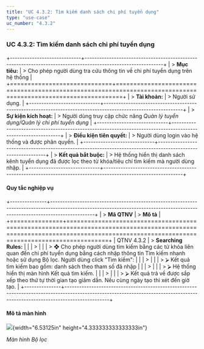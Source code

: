 ```yaml
---
title: "UC 4.3.2: Tìm kiếm danh sách chi phí tuyển dụng"
type: "use-case"
uc_number: "4.3.2"
---
```


### UC 4.3.2: Tìm kiếm danh sách chi phí tuyển dụng

+-----------------------------+--------------------------------------------------------------------------------------------------------------+
| > **Mục tiêu:**             | > Cho phép người dùng tra cứu thông tin về chi phí tuyển dụng trên hệ thống                                  |
+=============================+==============================================================================================================+
| > **Tài khoản:**            | > Người sử dụng.                                                                                             |
+-----------------------------+--------------------------------------------------------------------------------------------------------------+
| > **Sự kiện kích hoạt:**    | > Người dùng truy cập chức năng *Quản lý tuyển dụng/Quản lý chi phí tuyển dụng*                              |
+-----------------------------+--------------------------------------------------------------------------------------------------------------+
| > **Điều kiện tiên quyết:** | > Người dùng login vào hệ thống và được phân quyền.                                                          |
+-----------------------------+--------------------------------------------------------------------------------------------------------------+
| > **Kết quả bắt buộc:**     | > Hệ thống hiển thị danh sách kênh tuyển dụng đã được lọc theo từ khóa/tiêu chí tìm kiếm mà người dùng nhập. |
+-----------------------------+--------------------------------------------------------------------------------------------------------------+

#### Quy tắc nghiệp vụ

+---------------+------------------------------------------------------------------------------------------------------------------------------------------------------------------------------+
| > **Mã QTNV** | > **Mô tả**                                                                                                                                                                  |
+===============+==============================================================================================================================================================================+
| QTNV 4.3.2    | > **Searching Rules:**                                                                                                                                                       |
|               | >                                                                                                                                                                            |
|               | > ❖ Cho phép người dùng tìm kiếm bằng các từ khóa liên quan đến chi phí tuyển dụng bằng cách nhập thông tin Tìm kiếm nhanh hoặc sử dụng Bộ lọc. Người dùng click "Tìm kiếm": |
|               | >                                                                                                                                                                            |
|               | > ⮚ Kết quả tìm kiếm bao gồm: danh sách theo tham số đã nhập                                                                                                                 |
|               | >                                                                                                                                                                            |
|               | > ⮚ Hệ thống hiển thị màn hình Kết quả tìm kiếm.                                                                                                                             |
|               | >                                                                                                                                                                            |
|               | > ⮚ Kết quả trả về được sắp xếp theo thứ tự thời gian tạo giảm dần. Nếu cùng ngày tạo thì xét đến giờ tạo.                                                                   |
+---------------+------------------------------------------------------------------------------------------------------------------------------------------------------------------------------+

#### Mô tả màn hình

![](media/image34.png){width="6.53125in" height="4.333333333333333in"}

*Màn hình Bộ lọc*
